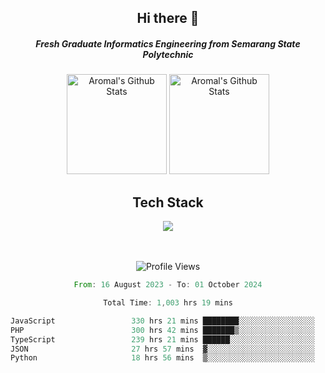 <div align="center">
  <h2>Hi there 👋</h2>

  <h5>Fresh Graduate Informatics Engineering from Semarang State Polytechnic</h5>

  <img
    height="160"
    alt="Aromal's Github Stats"
    src="https://github-readme-stats.vercel.app/api?username=dafariski77&show_icons=true&theme=tokyonight&count_private=true"
  />
  <img
    alt="Aromal's Github Stats"
    height="160"
    src="https://github-readme-stats.vercel.app/api/top-langs/?username=dafariski77&layout=compact&theme=tokyonight"
  />

  <h2>Tech Stack</h2>
  <a href="https://skillicons.dev">
    <img src="https://skillicons.dev/icons?i=express,nextjs,laravel,mysql,mongodb,redis,prisma,docker,git,gcp,tailwind&perline=14" />
  </a>

  <br /><br />
  <img src="https://komarev.com/ghpvc/?username=dafariski77&abbreviated=true" alt="Profile Views">
    
  <!--START_SECTION:waka-->

```rust
From: 16 August 2023 - To: 01 October 2024

Total Time: 1,003 hrs 19 mins

JavaScript                 330 hrs 21 mins ████████░░░░░░░░░░░░░░░░░   32.51 %
PHP                        300 hrs 42 mins ███████▒░░░░░░░░░░░░░░░░░   29.59 %
TypeScript                 239 hrs 21 mins ██████░░░░░░░░░░░░░░░░░░░   23.56 %
JSON                       27 hrs 57 mins  ▓░░░░░░░░░░░░░░░░░░░░░░░░   02.75 %
Python                     18 hrs 56 mins  ▒░░░░░░░░░░░░░░░░░░░░░░░░   01.86 %
```

<!--END_SECTION:waka-->
</div>
